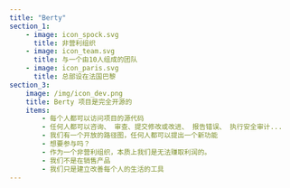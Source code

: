 ```yaml
---
title: "Berty"
section_1:
    - image: icon_spock.svg
      title: 非营利组织
    - image: icon_team.svg
      title: 与一个由10人组成的团队
    - image: icon_paris.svg
      title: 总部设在法国巴黎
section_3:
    image: /img/icon_dev.png
    title: Berty 项目是完全开源的
    items:
        - 每个人都可以访问项目的源代码
        - 任何人都可以咨询、 审查、提交修改或改进、 报告错误、 执行安全审计...
        - 我们有一个开放的路径图，任何人都可以提出一个新功能
        - 想要参与吗？
        - 作为一个非营利组织，本质上我们是无法赚取利润的。
        - 我们不是在销售产品
        - 我们只是建立改善每个人的生活的工具
---
```


<!-- everything is done in layouts/_default/home.html -->
